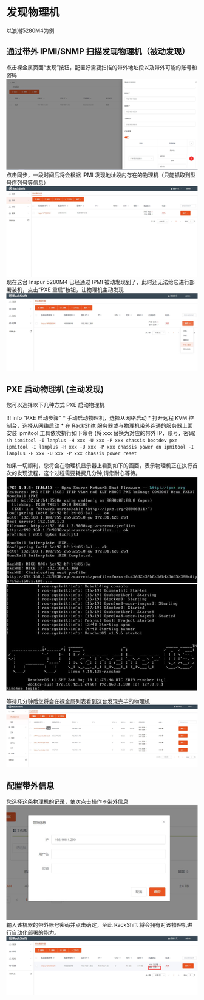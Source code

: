 # 发现物理机
  以浪潮5280M4为例
## 通过带外 IPMI/SNMP 扫描发现物理机（被动发现）
点击裸金属页面“发现”按钮，配置好需要扫描的带外地址段以及带外可能的账号和密码
![runnob](./static/wizard/passive_discovery.jpg)
点击同步，一段时间后将会根据 IPMI 发现地址段内存在的物理机（只能抓取到型号序列号等信息）
![runnob](./static/wizard/passive_discoveryed.jpg)
现在这台 Inspur 5280M4 已经通过 IPMI 被动发现到了，此时还无法给它进行部署装机，点击“PXE 重启”按钮，让物理机主动发现
![runnob](./static/wizard/pxe_boot.jpg)
## PXE 启动物理机 (主动发现)
您可以选择以下几种方式 PXE 启动物理机  

!!! info "PXE 启动步骤"
        * 手动启动物理机，选择从网络启动
        * 打开远程 KVM 控制台，选择从网络启动
        * 在 RackShift 服务器或与物理机带外连通的服务器上面安装 ipmitool 工具依次执行如下命令 (将 xxx 替换为对应的带外 IP，账号，密码) 
        ``` sh
        ipmitool -I lanplus -H xxx -U xxx -P xxx chassis bootdev pxe  
        ipmitool -I lanplus -H xxx -U xxx -P xxx chassis power on
        ipmitool -I lanplus -H xxx -U xxx -P xxx chassis power reset
        ```

如果一切顺利，您将会在物理机显示器上看到如下的画面，表示物理机正在执行首次的发现流程，这个过程需要耗费几分钟,请您耐心等待。  
![runnob](./static/wizard/pxe1.jpg)
![runnob](./static/wizard/pxe2.jpg)

等待几分钟后您将会在裸金属列表看到这台发现完毕的物理机
![runnob](./static/wizard/pm1.jpg)
## 配置带外信息
您选择这条物理机的记录，依次点击操作->带外信息
![runnob](./static/wizard/obm.jpg)
输入该机器的带外账号密码并点击确定，至此 RackShift 将会拥有对该物理机进行自动化部署的能力。
![runnob](./static/wizard/obmok.jpg)
    


